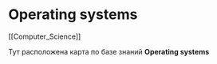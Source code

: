 # Operating systems
[[Computer_Science]] 

Тут расположена карта по базе знаний __Operating systems__

